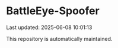 # BattleEye-Spoofer

Last updated: 2025-06-08 10:01:13

This repository is automatically maintained.
